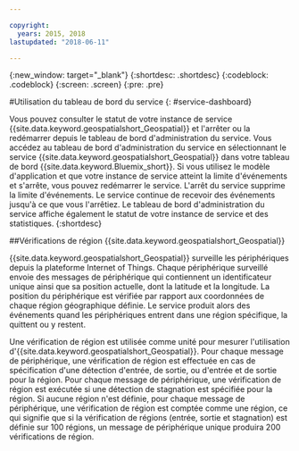 ```yaml
---

copyright:
  years: 2015, 2018
lastupdated: "2018-06-11"

---
```


<!-- Attribute definitions -->
{:new_window: target="_blank"}
{:shortdesc: .shortdesc}
{:codeblock: .codeblock}
{:screen: .screen}
{:pre: .pre}

#Utilisation du tableau de bord du service
{: #service-dashboard}


Vous pouvez consulter le statut de votre instance de service {{site.data.keyword.geospatialshort_Geospatial}} et l'arrêter ou la redémarrer depuis le tableau de bord d'administration du service. Vous accédez au tableau de bord d'administration du service en sélectionnant le service {{site.data.keyword.geospatialshort_Geospatial}} dans votre tableau de bord {{site.data.keyword.Bluemix_short}}. Si vous utilisez le modèle d'application et que votre instance de service atteint la limite d'événements et s'arrête, vous pouvez redémarrer le service. L'arrêt du service supprime la limite d'événements. Le service continue de recevoir des événements jusqu'à ce que vous l'arrêtiez. Le tableau de bord d'administration du service affiche également le statut de votre instance de service et des statistiques.
{:shortdesc}

##Vérifications de région {{site.data.keyword.geospatialshort_Geospatial}}

{{site.data.keyword.geospatialshort_Geospatial}} surveille les périphériques depuis la plateforme Internet of Things. Chaque périphérique surveillé envoie des messages de périphérique qui contiennent un identificateur unique ainsi que sa position actuelle, dont la latitude et la longitude. La position du périphérique est vérifiée par rapport aux coordonnées de chaque région géographique définie. Le service produit alors des événements quand les périphériques entrent dans une région spécifique, la quittent ou y restent.

Une vérification de région est utilisée comme unité pour mesurer l'utilisation d'{{site.data.keyword.geospatialshort_Geospatial}}. Pour chaque message de périphérique, une vérification de région est effectuée en cas de spécification d'une détection d'entrée, de sortie, ou d'entrée et de sortie pour la région. Pour chaque message de périphérique, une vérification de région est exécutée si une détection de stagnation est spécifiée pour la région. Si aucune région n'est définie, pour chaque message de périphérique, une vérification de région est comptée comme une région, ce qui signifie que si la vérification de régions (entrée, sortie et stagnation) est définie sur 100 régions, un message de périphérique unique produira 200 vérifications de région.
